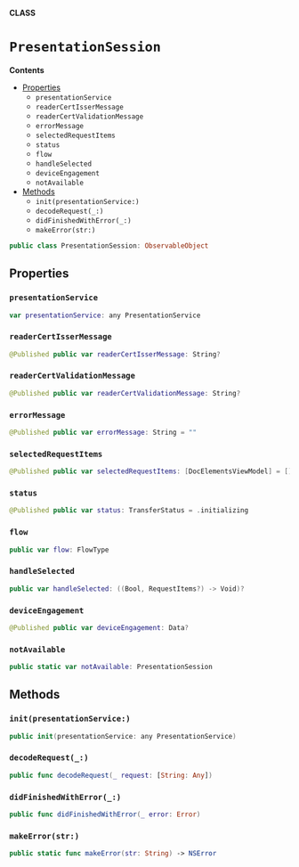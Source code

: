 **CLASS**

# `PresentationSession`

**Contents**

- [Properties](#properties)
  - `presentationService`
  - `readerCertIsserMessage`
  - `readerCertValidationMessage`
  - `errorMessage`
  - `selectedRequestItems`
  - `status`
  - `flow`
  - `handleSelected`
  - `deviceEngagement`
  - `notAvailable`
- [Methods](#methods)
  - `init(presentationService:)`
  - `decodeRequest(_:)`
  - `didFinishedWithError(_:)`
  - `makeError(str:)`

```swift
public class PresentationSession: ObservableObject
```

## Properties
### `presentationService`

```swift
var presentationService: any PresentationService
```

### `readerCertIsserMessage`

```swift
@Published public var readerCertIsserMessage: String?
```

### `readerCertValidationMessage`

```swift
@Published public var readerCertValidationMessage: String?
```

### `errorMessage`

```swift
@Published public var errorMessage: String = ""
```

### `selectedRequestItems`

```swift
@Published public var selectedRequestItems: [DocElementsViewModel] = []
```

### `status`

```swift
@Published public var status: TransferStatus = .initializing
```

### `flow`

```swift
public var flow: FlowType
```

### `handleSelected`

```swift
public var handleSelected: ((Bool, RequestItems?) -> Void)?
```

### `deviceEngagement`

```swift
@Published public var deviceEngagement: Data?
```

### `notAvailable`

```swift
public static var notAvailable: PresentationSession
```

## Methods
### `init(presentationService:)`

```swift
public init(presentationService: any PresentationService)
```

### `decodeRequest(_:)`

```swift
public func decodeRequest(_ request: [String: Any])
```

### `didFinishedWithError(_:)`

```swift
public func didFinishedWithError(_ error: Error)
```

### `makeError(str:)`

```swift
public static func makeError(str: String) -> NSError
```
